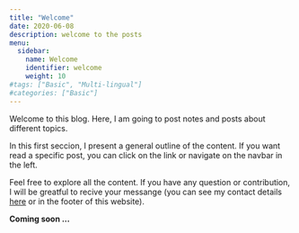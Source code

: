 ```yaml
---
title: "Welcome"
date: 2020-06-08
description: welcome to the posts
menu:
  sidebar:
    name: Welcome
    identifier: welcome
    weight: 10
#tags: ["Basic", "Multi-lingual"]
#categories: ["Basic"]
---
```


Welcome to this blog. Here, I am going to post notes and posts about different topics. 

In this first seccion, I present a general outline of the content. If you want read a specific post, you can click on the link or navigate on the navbar in the left. 

Feel free to explore all the content. If you have any question or contribution, I will be greatful to recive your messange (you can see my contact details [here](https://joelcae.github.io/#about) or in the footer of this website). 

**Coming soon ...**
